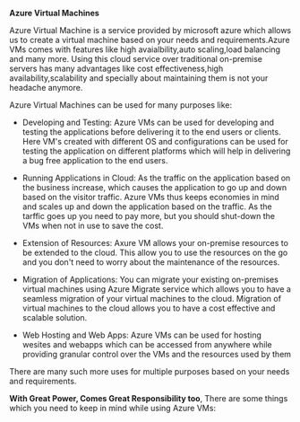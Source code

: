 **Azure Virtual Machines**

Azure Virtual Machine is a service provided by microsoft azure which allows us to create a virtual machine based on your needs and requirements.Azure VMs comes with features like high avaialbility,auto scaling,load balancing and many more. Using this cloud service over traditional on-premise servers has many advantages like cost effectiveness,high availability,scalability and specially about maintaining them is not your headache anymore.

Azure Virtual Machines can be used for many purposes like:

- Developing and Testing: Azure VMs can be used for developing and testing the applications before delivering it to the end users or clients. Here VM's created with different OS and configurations can be used for testing the application on different platforms which will help in delivering a bug free application to the end users.

- Running Applications in Cloud: As the traffic on the application based on the business increase, which causes the application to go up and down based on the visitor traffic. Azure VMs thus keeps economies in mind and scales up and down the application based on the traffic. As the tarffic goes up you need to pay more, but you should shut-down the VMs when not in use to save the cost.

- Extension of Resources: Axure VM allows your on-premise resources to be extended to the cloud. This allow you to use the resources on the go and you don't need to worry about the maintenance of the resources.

- Migration of Applications: You can migrate your existing on-premises virtual machines using Azure Migrate service which allows you to have a seamless migration of your virtual machines to the cloud. Migration of virtual machines to the cloud allows you to have a cost effective and scalable solution.

- Web Hosting and Web Apps: Azure VMs can be used for hosting wesites and webapps which can be accessed from anywhere while providing granular control over the VMs and the resources used by them

There are many such more uses for multiple purposes based on your needs and requirements.

**With Great Power, Comes Great Responsibility too**, There are some things which you need to keep in mind while using Azure VMs:

